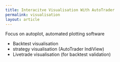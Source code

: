 ```yaml
---
title: Interacitve Visualisation With AutoTrader
permalink: visualisation
layout: article
---
```



Focus on autoplot, automated plotting software


- Backtest visualisation 
- strategy visualisation (AutoTrader IndiView)
- Livetrade visualisation (for backtest validation)



